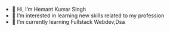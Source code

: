 - 👋 Hi, I’m Hemant Kumar Singh
- 👀 I’m interested in learning new skills related to my profession  
- 🌱 I’m currently learning Fullstack Webdev,Dsa
<!---
hemant11ks/hemant11ks is a ✨ special ✨ repository because its `README.md` (this file) appears on your GitHub profile.
You can click the Preview link to take a look at your changes.
--->
